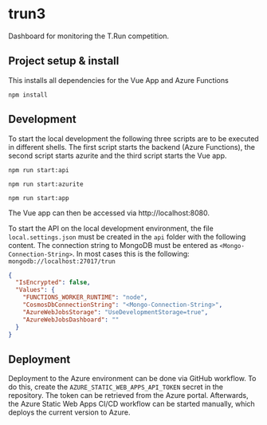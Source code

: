 # trun3

Dashboard for monitoring the T.Run competition.

## Project setup & install

This installs all dependencies for the Vue App and Azure Functions

```
npm install
```

## Development

To start the local development the following three scripts are to be executed in different shells. The first script starts the backend (Azure Functions), the second script starts azurite and the third script starts the Vue app.

```
npm run start:api
```

```
npm run start:azurite
```

```
npm run start:app
```

The Vue app can then be accessed via http://localhost:8080.

To start the API on the local development environment, the file `local.settings.json` must be created in the `api` folder with the following content. The connection string to MongoDB must be entered as `<Mongo-Connection-String>`. In most cases this is the following: `mongodb://localhost:27017/trun`

```json
{
  "IsEncrypted": false,
  "Values": {
    "FUNCTIONS_WORKER_RUNTIME": "node",
    "CosmosDbConnectionString": "<Mongo-Connection-String>",
    "AzureWebJobsStorage": "UseDevelopmentStorage=true",
    "AzureWebJobsDashboard": ""
  }
}
```

## Deployment

Deployment to the Azure environment can be done via GitHub workflow. To do this, create the `AZURE_STATIC_WEB_APPS_API_TOKEN` secret in the repository. The token can be retrieved from the Azure portal. Afterwards, the Azure Static Web Apps CI/CD workflow can be started manually, which deploys the current version to Azure.
